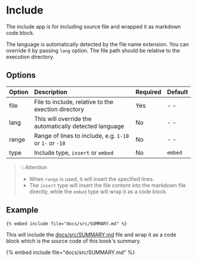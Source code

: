 # Include

The include app is for including source file and wrapped it as markdown code block.

The language is automatically detected by the file name extension. You can override it by passing `lang` option. The file path should be relative to the execution directory.

## Options

| Option | Description                                             | Required | Default |
| :----- | :------------------------------------------------------ | :------- | :------ |
| file   | File to include, relative to the exection directory     | Yes      | - -     |
| lang   | This will override the automatically detected language  | No       | - -     |
| range  | Range of lines to include, e.g. `1-10` or `1-` or `-10` | No       | - -     |
| type   | Include type, `insert` or `embed`                       | No       | `embed` |

> 💥Attention
>
> - When `range` is used, it will insert the specified lines.
> - The `insert` type will insert the file content into the markdown file directly, while the `embed` type will wrap it as a code block.

## Example

<!-- embed ignore begin -->

```text
{% embed include file="docs/src/SUMMARY.md" %}
```

<!-- embed ignore end -->

This will include the [docs/src/SUMMARY.md](https://github.com/MR-Addict/mdbook-embedify/blob/main/docs/src/SUMMARY.md) file and wrap it as a code block which is the source code of this book's summary.

{% embed include file="docs/src/SUMMARY.md" %}
